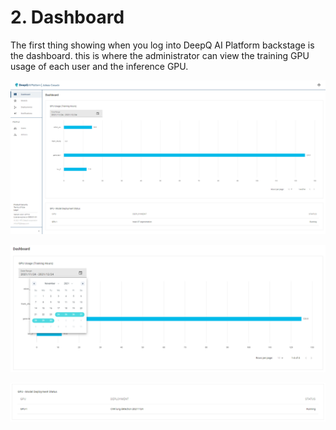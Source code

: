 # 2. Dashboard

The first thing showing when you log into DeepQ AI Platform backstage is the dashboard. this is where the administrator can view the training GPU usage of each user and the inference GPU.

![](.gitbook/assets/adm-2-1.png)

![The administrator can view the GPU usage during a given time interval](.gitbook/assets/adm-2-2.png)

![At the bottom of the dashboard shows the status of inference GPU and deployments](.gitbook/assets/adm-2-3.png)
